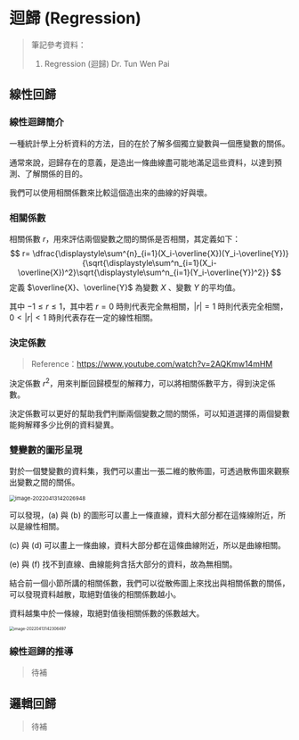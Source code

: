 # 迴歸 (Regression)

> 筆記參考資料：
>
> 1. Regression (迴歸) Dr. Tun Wen Pai

## 線性回歸

### 線性迴歸簡介

一種統計學上分析資料的方法，目的在於了解多個獨立變數與一個應變數的關係。

通常來說，迴歸存在的意義，是造出一條曲線盡可能地滿足這些資料，以達到預測、了解關係的目的。

我們可以使用相關係數來比較這個造出來的曲線的好與壞。



### 相關係數

相關係數 $r$，用來評估兩個變數之間的關係是否相關，其定義如下：
$$
r= \dfrac{\displaystyle\sum^{n}_{i=1}(X_i-\overline{X})(Y_i-\overline{Y})}{\sqrt{\displaystyle\sum^n_{i=1}(X_i-\overline{X})^2}\sqrt{\displaystyle\sum^n_{i=1}(Y_i-\overline{Y})^2}}
$$
定義 $\overline{X}、\overline{Y}$ 為變數 $X$ 、變數 $Y$ 的平均值。

其中 $-1 \le r \le 1$，其中若 $r = 0$ 時則代表完全無相關，$|r| = 1$ 時則代表完全相關，$0 < |r| < 1$ 時則代表存在一定的線性相關。



### 決定係數

> Reference：https://www.youtube.com/watch?v=2AQKmw14mHM

決定係數 $r^2$，用來判斷回歸模型的解釋力，可以將相關係數平方，得到決定係數。

決定係數可以更好的幫助我們判斷兩個變數之間的關係，可以知道選擇的兩個變數能夠解釋多少比例的資料變異。



### 雙變數的圖形呈現

對於一個雙變數的資料集，我們可以畫出一張二維的散佈圖，可透過散佈圖來觀察出變數之間的關係。

<img src="https://i.imgur.com/9UDQ0wN.png" alt="image-20220413142026948" style="zoom:67%;" />

可以發現，(a) 與 (b) 的圖形可以畫上一條直線，資料大部分都在這條線附近，所以是線性相關。

(c) 與 (d) 可以畫上一條曲線，資料大部分都在這條曲線附近，所以是曲線相關。

(e) 與 (f) 找不到直線、曲線能夠含括大部分的資料，故為無相關。



結合前一個小節所講的相關係數，我們可以從散佈圖上來找出與相關係數的關係，可以發現資料越散，取絕對值後的相關係數越小。

資料越集中於一條線，取絕對值後相關係數的係數越大。

<img src="https://i.imgur.com/PAY3xeX.png" alt="image-20220413142306497" style="zoom: 50%;" />



### 線性迴歸的推導

> 待補



## 邏輯回歸

> 待補

